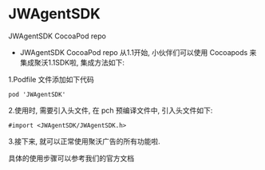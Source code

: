 # JWAgentSDK
JWAgentSDK CocoaPod repo

- JWAgentSDK CocoaPod repo 从1.1开始, 小伙伴们可以使用 Cocoapods 来集成聚沃1.1SDK啦, 集成方法如下:

1.Podfile 文件添加如下代码

    pod 'JWAgentSDK'

2.使用时, 需要引入头文件, 在 pch 预编译文件中, 引入头文件如下:

    #import <JWAgentSDK/JWAgentSDK.h>

3.接下来, 就可以正常使用聚沃广告的所有功能啦.

具体的使用步骤可以参考我们的官方文档

